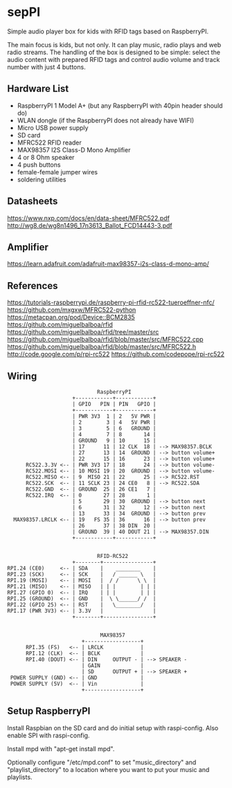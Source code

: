 # sepPI
Simple audio player box for kids with RFID tags based on RaspberryPI.



The main focus is kids, but not only. It can play music, radio plays and web radio streams.
The handling of the box is designed to be simple: select the audio content with prepared RFID
tags and control audio volume and track number with just 4 buttons.


## Hardware List

* RaspberryPI 1 Model A+ (but any RaspberryPI with 40pin header should do)
* WLAN dongle (if the RaspberryPI does not already have WIFI)
* Micro USB power supply
* SD card
* MFRC522 RFID reader
* MAX98357 I2S Class-D Mono Amplifier
* 4 or 8 Ohm speaker
* 4 push buttons
* female-female jumper wires
* soldering utilities


## Datasheets
https://www.nxp.com/docs/en/data-sheet/MFRC522.pdf
http://wg8.de/wg8n1496_17n3613_Ballot_FCD14443-3.pdf


## Amplifier
https://learn.adafruit.com/adafruit-max98357-i2s-class-d-mono-amp/


## References
https://tutorials-raspberrypi.de/raspberry-pi-rfid-rc522-tueroeffner-nfc/
https://github.com/mxgxw/MFRC522-python
https://metacpan.org/pod/Device::BCM2835
https://github.com/miguelbalboa/rfid
https://github.com/miguelbalboa/rfid/tree/master/src
https://github.com/miguelbalboa/rfid/blob/master/src/MFRC522.cpp
https://github.com/miguelbalboa/rfid/blob/master/src/MFRC522.h
http://code.google.com/p/rpi-rc522
https://github.com/codepope/rpi-rc522


## Wiring

                                 RaspberryPI
                         +------------+------------+
                         | GPIO   PIN | PIN   GPIO |
                         +------------+------------+
                         | PWR 3V3  1 | 2   5V PWR |
                         | 2        3 | 4   5V PWR |
                         | 3        5 | 6   GROUND |
                         | 4        7 | 8       14 |
                         | GROUND   9 | 10      15 |
                         | 17      11 | 12 CLK  18 | --> MAX98357.BCLK
                         | 27      13 | 14  GROUND | --> button volume+
                         | 22      15 | 16      23 | --> button volume+
          RC522.3.3V <-- | PWR 3V3 17 | 18      24 | --> button volume-
          RC522.MOSI <-- | 10 MOSI 19 | 20  GROUND | --> button volume-
          RC522.MISO <-- | 9  MISO 21 | 22      25 | --> RC522.RST
          RC522.SCK  <-- | 11 SCLK 23 | 24 CE0   8 | --> RC522.SDA
          RC522.GND  <-- | GROUND  25 | 26 CE1   7 |
          RC522.IRQ  <-- | 0       27 | 28       1 |
                         | 5       29 | 30  GROUND | --> button next
                         | 6       31 | 32      12 | --> button next
                         | 13      33 | 34  GROUND | --> button prev
      MAX98357.LRCLK <-- | 19   FS 35 | 36      16 | --> button prev
                         | 26      37 | 38 DIN  20 |
                         | GROUND  39 | 40 DOUT 21 | --> MAX98357.DIN
                         +------------+------------+


                                 RFID-RC522
                         +--------+----------------+
    RPI.24 (CE0)     <-- | SDA    |    ________    |
    RPI.23 (SCK)     <-- | SCK    |   / ______ \   |
    RPI.19 (MOSI)    <-- | MOSI   |  / /      \ \  |
    RPI.21 (MISO)    <-- | MISO   | | |        | | |
    RPI.27 (GPIO 0)  <-- | IRQ    | | |        | | |
    RPI.25 (GROUND)  <-- | GND    |  \ \______/ /  |
    RPI.22 (GPIO 25) <-- | RST    |   \________/   |
    RPI.17 (PWR 3V3) <-- | 3.3V   |                |
                         +--------+----------------+


                                  MAX98357
                            +------------------+
          RPI.35 (FS)   <-- | LRCLK            |
          RPI.12 (CLK)  <-- | BCLK             |
          RPI.40 (DOUT) <-- | DIN     OUTPUT - | --> SPEAKER -
                            | GAIN             |
                            | SD      OUTPUT + | --> SPEAKER +
     POWER SUPPLY (GND) <-- | GND              |
     POWER SUPPLY (5V)  <-- | Vin              |
                            +------------------+

## Setup RaspberryPI

Install Raspbian on the SD card and do initial setup with raspi-config. Also enable SPI with
raspi-config.

Install mpd with "apt-get install mpd".

Optionally configure "/etc/mpd.conf" to set "music\_directory" and "playlist\_directory" to a
location where you want to put your music and playlists.
